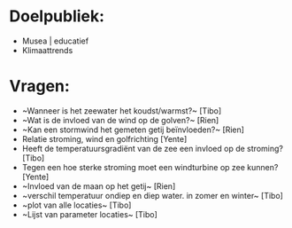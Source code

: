 # Doelpubliek: 

- Musea | educatief
- Klimaattrends
 
# Vragen:
- ~Wanneer is het zeewater het koudst/warmst?~ [Tibo]
- ~Wat is de invloed van de wind op de golven?~ [Rien]
- ~Kan een stormwind het gemeten getij beïnvloeden?~ [Rien]
- Relatie stroming, wind en golfrichting [Yente]
- Heeft de temperatuursgradiënt van de zee een invloed op de stroming? [Tibo]
- Tegen een hoe sterke stroming moet een windturbine op zee kunnen? [Yente]
- ~Invloed van de maan op het getij~ [Rien]
- ~verschil temperatuur ondiep en diep water. in zomer en winter~ [Tibo]
- ~plot van alle locaties~ [Tibo]
- ~Lijst van parameter locaties~ [Tibo]
